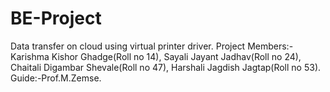 # BE-Project
Data transfer on cloud using virtual printer driver.
Project Members:- 
Karishma Kishor Ghadge(Roll no 14),
Sayali Jayant Jadhav(Roll no 24),
Chaitali Digambar Shevale(Roll no 47),
Harshali Jagdish Jagtap(Roll no 53).
Guide:-Prof.M.Zemse.
